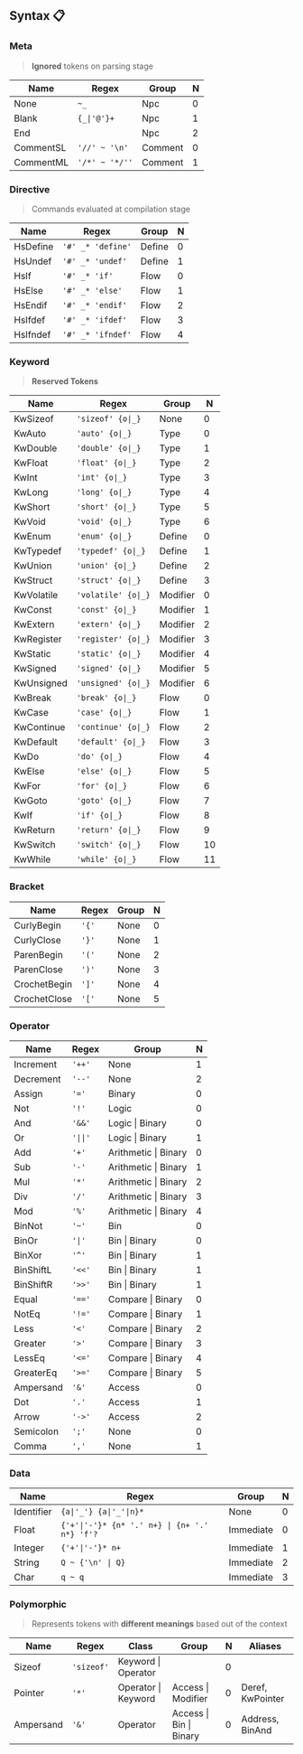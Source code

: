 ## Syntax :clipboard:

### Meta
> **Ignored** tokens on parsing stage

| Name      | Regex        | Group   | N |
|-----------|--------------|---------|---|
| None      | ```~_```     | Npc     | 0 |
| Blank     | ```{_\|'@'}+```    | Npc     | 1 |
| End       |              | Npc     | 2 |
| CommentSL | ```'//' ~ '\n'``` | Comment | 0 |
| CommentML | ```'/*' ~ '*/''``` | Comment | 1 |
	
### Directive
> Commands evaluated at compilation stage

| Name     | Regex                 | Group  | N   |
|----------|-----------------------|--------|-----|
| HsDefine | ```'#' _* 'define'``` | Define | 0   |
| HsUndef  | ```'#' _* 'undef'```  | Define | 1   |
| HsIf     | ```'#' _* 'if'```     | Flow   | 0   |
| HsElse   | ```'#' _* 'else'```   | Flow   | 1   |
| HsEndif  | ```'#' _* 'endif'```  | Flow   | 2   |
| HsIfdef  | ```'#' _* 'ifdef'```  | Flow   | 3   |
| HsIfndef | ```'#' _* 'ifndef'``` | Flow   | 4   |

### Keyword
> **Reserved Tokens**

| Name       | Regex                   | Group    | N  |
|------------|-------------------------|----------|----|
| KwSizeof   | ```'sizeof' {o\|_}```   | None     | 0  |
| KwAuto     | ```'auto' {o\|_}```     | Type     | 0  |
| KwDouble   | ```'double' {o\|_}```   | Type     | 1  |
| KwFloat    | ```'float' {o\|_}```    | Type     | 2  |
| KwInt      | ```'int' {o\|_}```      | Type     | 3  |
| KwLong     | ```'long' {o\|_}```     | Type     | 4  |
| KwShort    | ```'short' {o\|_}```    | Type     | 5  |
| KwVoid     | ```'void' {o\|_}```     | Type     | 6  |
| KwEnum     | ```'enum' {o\|_}```     | Define   | 0  |
| KwTypedef  | ```'typedef' {o\|_}```  | Define   | 1  |
| KwUnion    | ```'union' {o\|_}```    | Define   | 2  |
| KwStruct   | ```'struct' {o\|_}```   | Define   | 3  |
| KwVolatile | ```'volatile' {o\|_}``` | Modifier | 0  |
| KwConst    | ```'const' {o\|_}```    | Modifier | 1  |
| KwExtern   | ```'extern' {o\|_}```   | Modifier | 2  |
| KwRegister | ```'register' {o\|_}``` | Modifier | 3  |
| KwStatic   | ```'static' {o\|_}```   | Modifier | 4  |
| KwSigned   | ```'signed' {o\|_}```   | Modifier | 5  |
| KwUnsigned | ```'unsigned' {o\|_}``` | Modifier | 6  |
| KwBreak    | ```'break' {o\|_}```    | Flow     | 0  |
| KwCase     | ```'case' {o\|_}```     | Flow     | 1  |
| KwContinue | ```'continue' {o\|_}``` | Flow     | 2  |
| KwDefault  | ```'default' {o\|_}```  | Flow     | 3  |
| KwDo       | ```'do' {o\|_}```       | Flow     | 4  |
| KwElse     | ```'else' {o\|_}```     | Flow     | 5  |
| KwFor      | ```'for' {o\|_}```      | Flow     | 6  |
| KwGoto     | ```'goto' {o\|_}```     | Flow     | 7  |
| KwIf       | ```'if' {o\|_}```       | Flow     | 8  |
| KwReturn   | ```'return' {o\|_}```   | Flow     | 9  |
| KwSwitch   | ```'switch' {o\|_}```   | Flow     | 10 |
| KwWhile    | ```'while' {o\|_}```    | Flow     | 11 |
	
### Bracket
| Name         | Regex     | Group | N |
|--------------|-----------|-------|---|
| CurlyBegin   | ```'{'``` | None  | 0 |
| CurlyClose   | ```'}'``` | None  | 1 |
| ParenBegin   | ```'('``` | None  | 2 |
| ParenClose   | ```')'``` | None  | 3 |
| CrochetBegin | ```']'``` | None  | 4 |
| CrochetClose | ```'['``` | None  | 5 |

### Operator
| Name      | Regex        | Group                | N |
|-----------|--------------|----------------------|---|
| Increment | ```'++'```   | None                 | 1 |
| Decrement | ```'--'```   | None                 | 2 |
| Assign    | ```'='```    | Binary               | 0 |
| Not       | ```'!'```    | Logic                | 0 |
| And       | ```'&&'```   | Logic \| Binary      | 0 |
| Or        | ```'\|\|'``` | Logic \| Binary      | 1 |
| Add       | ```'+'```    | Arithmetic \| Binary | 0 |
| Sub       | ```'-'```    | Arithmetic \| Binary | 1 |
| Mul       | ```'*'```    | Arithmetic \| Binary | 2 |
| Div       | ```'/'```    | Arithmetic \| Binary | 3 |
| Mod       | ```'%'```    | Arithmetic \| Binary | 4 |
| BinNot    | ```'~'```    | Bin                  | 0 |
| BinOr     | ```'\|'```   | Bin \| Binary        | 0 |
| BinXor    | ```'^'```    | Bin \| Binary        | 1 |
| BinShiftL | ```'<<'```   | Bin \| Binary        | 1 |
| BinShiftR | ```'>>'```   | Bin \| Binary        | 1 |
| Equal     | ```'=='```   | Compare \| Binary    | 0 |
| NotEq     | ```'!='```   | Compare \| Binary    | 1 |
| Less      | ```'<'```    | Compare \| Binary    | 2 |
| Greater   | ```'>'```    | Compare \| Binary    | 3 |
| LessEq    | ```'<='```   | Compare \| Binary    | 4 |
| GreaterEq | ```'>='```   | Compare \| Binary    | 5 |
| Ampersand | ```'&'```    | Access               | 0 |
| Dot       | ```'.'```    | Access               | 1 |
| Arrow     | ```'->'```   | Access               | 2 |
| Semicolon | ```';'```    | None                 | 0 |
| Comma     | ```','```    | None                 | 1 |
	
### Data	
| Name       | Regex                                             | Group     | N |
|------------|---------------------------------------------------|-----------|---|
| Identifier | ```{a\|'_'} {a\|'_'\|n}*```                       | None      | 0 |
| Float      | ```{'+'\|'-'}* {n* '.' n+} \| {n+ '.' n*} 'f'?``` | Immediate | 0 |
| Integer    | ```{'+'\|'-'}* n+```                              | Immediate | 1 |
| String     | ```Q ~ {'\n' \| Q}```                             | Immediate | 2 |
| Char       | ```q ~ q```                                       | Immediate | 3 |
	

### Polymorphic
> Represents tokens with **different meanings** based out of the context

| Name      | Regex          | Class               | Group                   | N | Aliases          |
|-----------|----------------|---------------------|-------------------------|---|------------------|
| Sizeof    | ```'sizeof'``` | Keyword \| Operator |                         | 0 |                  |
| Pointer   | ```'*'```      | Operator \| Keyword | Access \| Modifier      | 0 | Deref, KwPointer |
| Ampersand | ```'&'```      | Operator            | Access \| Bin \| Binary | 0 | Address, BinAnd  |
	

